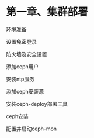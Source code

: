 # 第一章、集群部署

环境准备

设置免密登录

防火墙及安全设置

添加ceph用户

安装ntp服务

添加ceph安装源

安装ceph-deploy部署工具

ceph安装

配置并启动ceph-mon

